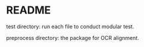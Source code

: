 README
====

test directory: run each file to conduct modular test.

preprocess directory: the package for OCR alignment.
